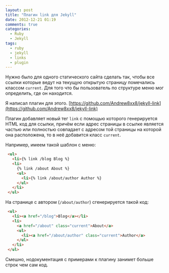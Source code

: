 ```yaml
---
layout: post
title: "Плагин link для Jekyll"
date: 2012-12-21 01:19
comments: true
categories: 
  - Ruby
  - Jekyll
tags:
  - ruby
  - jekyll
  - links
  - plugin
---
```


Нужно было для одного статического сайта сделать так, чтобы все ссылки
которые ведут на текущую открытую страницу помечались классом `current`.
Для того что бы пользователь по структуре меню мог определить, где он
находится.

Я написал плагин для этого. [https://github.com/Andrew8xx8/jekyll-link](https://github.com/Andrew8xx8/jekyll-link)
 
<!-- more -->

Плагин добавляет новый тег `link` с помощью которого генерируется HTML
код для ссылки, причём если адрес страницы в ссылке является частью или
полностью совпадает с адресом той страницы на которой она расположена,
то в неё добавится класс `current`.

Например, имеем такой шаблон с меню:

```html
 <ul>
   <li>{% link /blog Blog %}
   <li>
     {% link /about About %}
     <ul>
       <li>{% link /about/author Author %}
     </ul>
   </li>
 </ul>
```

На странице с автором (`/about/author`) сгенерируется такой код:

```html
 <ul>
   <li><a href="/blog">Blog</a></li>
   <li>
     <a href="/about" class="current">About</a>
     <ul>
       <li><a href="/about/author" class="current">Author</a>
     </ul>
   </li>
 </ul>
```

Смешно, нодокументация с примерами к плагину занимет больше строк чем сам код.
